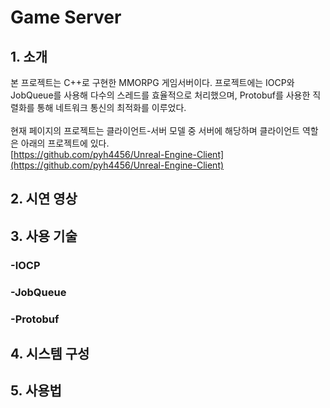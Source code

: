 # Game Server
## 1. 소개
본 프로젝트는 C++로 구현한 MMORPG 게임서버이다. 프로젝트에는 IOCP와 JobQueue를 사용해 다수의 스레드를 효율적으로 처리했으며, Protobuf를 사용한 직렬화를 통해 네트워크 통신의 최적화를 이루었다.<br><br>
현재 페이지의 프로젝트는 클라이언트-서버 모델 중 서버에 해당하며 클라이언트 역할은 아래의 프로젝트에 있다.<br>
[https://github.com/pyh4456/Unreal-Engine-Client](https://github.com/pyh4456/Unreal-Engine-Client)<br>

## 2. 시연 영상
## 3. 사용 기술
### -IOCP
### -JobQueue
### -Protobuf

## 4. 시스템 구성

## 5. 사용법
